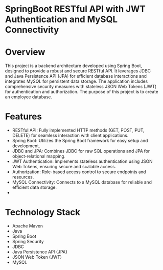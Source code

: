# SpringBoot RESTful API with JWT Authentication and MySQL Connectivity

# Overview
This project is a backend architecture developed using Spring Boot, designed to provide a robust and secure RESTful API. It leverages JDBC and Java Persistence API (JPA) for efficient database interactions and integrates MySQL for persistent data storage. The application includes comprehensive security measures with stateless JSON Web Tokens (JWT) for authentication and authorization. The purpose of this project is to create an employee database.

# Features
- RESTful API: Fully implemented HTTP methods (GET, POST, PUT, DELETE) for seamless interaction with client applications.
- Spring Boot: Utilizes the Spring Boot framework for easy setup and development.
- JDBC and JPA: Combines JDBC for raw SQL operations and JPA for object-relational mapping.
- JWT Authentication: Implements stateless authentication using JSON Web Tokens, ensuring secure and scalable access.
- Authorization: Role-based access control to secure endpoints and resources.
- MySQL Connectivity: Connects to a MySQL database for reliable and efficient data storage.
- 
# Technology Stack
- Apache Maven
- Java
- Spring Boot
- Spring Security
- JDBC
- Java Persistence API (JPA)
- JSON Web Token (JWT)
- MySQL
